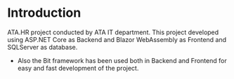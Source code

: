 

# Introduction
ATA.HR project conducted by ATA IT department. This project developed using ASP.NET Core as Backend and Blazor WebAssembly as Frontend and SQLServer as database.

- Also the Bit framework has been used both in Backend and Frontend for easy and fast development of the project.


 